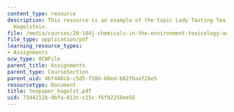 ```yaml
---
content_type: resource
description: This resource is an example of the topic Lady Tasting Tea paper by Jessica
  Hagelstein.
file: /media/courses/20-104j-chemicals-in-the-environment-toxicology-and-public-health-be-104j-spring-2005/7344212b9bfa813cc15cf6f92258ee56_teapaper_hagelst.pdf
file_type: application/pdf
learning_resource_types:
- Assignments
ocw_type: OCWFile
parent_title: Assignments
parent_type: CourseSection
parent_uid: 46f448cb-c5d5-f10d-68ed-b62fbaaf26e5
resourcetype: Document
title: teapaper_hagelst.pdf
uid: 7344212b-9bfa-813c-c15c-f6f92258ee56
---
```

